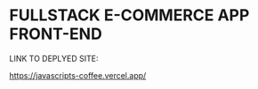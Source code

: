 # FULLSTACK E-COMMERCE APP FRONT-END


LINK TO DEPLYED SITE:

https://javascripts-coffee.vercel.app/

